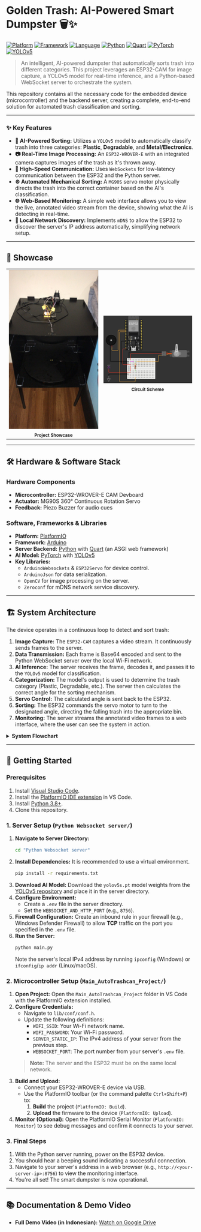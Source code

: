 # Golden Trash: AI-Powered Smart Dumpster 🗑️✨

[![Platform][platform-badge]][platform-link]
[![Framework][framework-badge]][framework-link]
[![Language][language-badge]][language-link]
[![Python][python-badge]][python-link]
[![Quart][quart-badge]][quart-link]
[![PyTorch][pytorch-badge]][pytorch-link]
[![YOLOv5][yolo-badge]][yolo-link]

> An intelligent, AI-powered dumpster that automatically sorts trash into different categories. This project leverages an ESP32-CAM for image capture, a YOLOv5 model for real-time inference, and a Python-based WebSocket server to orchestrate the system.

This repository contains all the necessary code for the embedded device (microcontroller) and the backend server, creating a complete, end-to-end solution for automated trash classification and sorting.

-----

### ✨ Key Features

  * **🤖 AI-Powered Sorting:** Utilizes a `YOLOv5` model to automatically classify trash into three categories: **Plastic**, **Degradable**, and **Metal/Electronics**.
  * **📷 Real-Time Image Processing:** An `ESP32-WROVER-E` with an integrated camera captures images of the trash as it's thrown away.
  * **🚀 High-Speed Communication:** Uses `WebSockets` for low-latency communication between the ESP32 and the Python server.
  * **⚙️ Automated Mechanical Sorting:** A `MG90S` servo motor physically directs the trash into the correct container based on the AI's classification.
  * **🌐 Web-Based Monitoring:** A simple web interface allows you to view the live, annotated video stream from the device, showing what the AI is detecting in real-time.
  * **📡 Local Network Discovery:** Implements `mDNS` to allow the ESP32 to discover the server's IP address automatically, simplifying network setup.

-----

## 📸 Showcase

<table align="center">
<tr>
<td align="center">
<img src="images/device.jpg" alt="The completed Golden Trash device" width="260">
<br>
<sub><b>Project Showcase</b></sub>
</td>
<td align="center">
<img src="images/scheme.jpg" alt="Electronic circuit scheme of the device" width="260">
<br>
<sub><b>Circuit Scheme</b></sub>
</td>
</tr>
</table>

-----

## 🛠️ Hardware & Software Stack

### Hardware Components

  * **Microcontroller:** ESP32-WROVER-E CAM Devboard
  * **Actuator:** MG90S 360° Continuous Rotation Servo
  * **Feedback:** Piezo Buzzer for audio cues

### Software, Frameworks & Libraries

  * **Platform:** [PlatformIO][platform-link]
  * **Framework:** [Arduino][framework-link]
  * **Server Backend:** [Python][python-link] with [Quart][quart-link] (an ASGI web framework)
  * **AI Model:** [PyTorch][pytorch-link] with [YOLOv5][yolo-link]
  * **Key Libraries:**
      * `ArduinoWebsockets` & `ESP32Servo` for device control.
      * `ArduinoJson` for data serialization.
      * `OpenCV` for image processing on the server.
      * `Zeroconf` for mDNS network service discovery.

-----

## 🏗️ System Architecture

The device operates in a continuous loop to detect and sort trash:

1.  **Image Capture:** The `ESP32-CAM` captures a video stream. It continuously sends frames to the server.
2.  **Data Transmission:** Each frame is Base64 encoded and sent to the Python WebSocket server over the local Wi-Fi network.
3.  **AI Inference:** The server receives the frame, decodes it, and passes it to the `YOLOv5` model for classification.
4.  **Categorization:** The model's output is used to determine the trash category (Plastic, Degradable, etc.). The server then calculates the correct angle for the sorting mechanism.
5.  **Servo Control:** The calculated angle is sent back to the ESP32.
6.  **Sorting:** The ESP32 commands the servo motor to turn to the designated angle, directing the falling trash into the appropriate bin.
7.  **Monitoring:** The server streams the annotated video frames to a web interface, where the user can see the system in action.

<details>
<summary><strong>System Flowchart</strong></summary>

```mermaid
graph LR
    subgraph ESP32 Device
        direction TB
        A_INIT[Setup: Init WiFi, Camera, mDNS] --> A_TASKS[Create FreeRTOS Tasks for Networking & Servo];
        A_TASKS --> B_LOOP[Enter Capture-Send Loop];

        B_LOOP --> B1[Capture Image Frame];
        B1 --> B2[Encode to Base64];
        B2 --> B3[Format into JSON Packet];
        B3 --> B4(Send JSON to Server);
    end

    subgraph Python Server
        direction TB
        S_INIT[Start Quart & WebSocket Server] --> S_WAIT[Wait for Connection];
        S_WAIT --> S_RECV(Receive Image JSON);
        S_RECV --> S1[Decode Base64 to Image];
        S1 --> S2[Run YOLOv5 Inference];
        S2 --> S3{Categorize Trash};
        S3 -- Plastic --> S4[Angle: 270];
        S3 -- Degradable --> S5[Angle: 180];
        S3 -- Metal/Electronics --> S6[Angle: 90];
        S3 -- Unidentified --> S7[Angle: 0];
        S4 --> S8[Format Command JSON];
        S5 --> S8;
        S6 --> S8;
        S7 --> S8;
        S8 --> S_SEND(Send Angle Command);
    end

    subgraph ESP32 Device
        C_RECV(Receive Angle Command) --> C1[Parse Angle from JSON];
        C1 --> C2[Send Angle to Servo Task];
        C2 --> B_LOOP;
    end

    B4 -- WebSocket Data --> S_RECV;
    S_SEND -- WebSocket Command --> C_RECV;
```
</details>

-----

## 🚀 Getting Started

### Prerequisites

1.  Install [Visual Studio Code](https://code.visualstudio.com/).
2.  Install the [PlatformIO IDE extension](https://platformio.org/platformio-ide) in VS Code.
3.  Install [Python 3.8+](https://www.python.org/).
4.  Clone this repository.

### 1. Server Setup (`Python Websocket server/`)

1.  **Navigate to Server Directory:**
    ```bash
    cd "Python Websocket server"
    ```
2.  **Install Dependencies:** It is recommended to use a virtual environment.
    ```bash
    pip install -r requirements.txt
    ```
3.  **Download AI Model:** Download the `yolov5s.pt` model weights from the [YOLOv5 repository][yolo-link] and place it in the server directory.
4.  **Configure Environment:**
      * Create a `.env` file in the server directory.
      * Set the `WEBSOCKET_AND_HTTP_PORT` (e.g., `8756`).
5.  **Firewall Configuration:** Create an inbound rule in your firewall (e.g., Windows Defender Firewall) to allow **TCP** traffic on the port you specified in the `.env` file.
6.  **Run the Server:**
    ```bash
    python main.py
    ```
    Note the server's local IPv4 address by running `ipconfig` (Windows) or `ifconfig`/`ip addr` (Linux/macOS).

### 2. Microcontroller Setup (`Main_AutoTrashcan_Project/`)

1.  **Open Project:** Open the `Main_AutoTrashcan_Project` folder in VS Code with the PlatformIO extension installed.
2.  **Configure Credentials:**
      * Navigate to `lib/conf/conf.h`.
      * Update the following definitions:
          * `WIFI_SSID`: Your Wi-Fi network name.
          * `WIFI_PASSWORD`: Your Wi-Fi password.
          * `SERVER_STATIC_IP`: The IPv4 address of your server from the previous step.
          * `WEBSOCKET_PORT`: The port number from your server's `.env` file.
    > **Note:** The server and the ESP32 must be on the same local network.
3.  **Build and Upload:**
      * Connect your ESP32-WROVER-E device via USB.
      * Use the PlatformIO toolbar (or the command palette `Ctrl+Shift+P`) to:
        1.  **Build** the project (`PlatformIO: Build`).
        2.  **Upload** the firmware to the device (`PlatformIO: Upload`).
4.  **Monitor (Optional):** Open the PlatformIO Serial Monitor (`PlatformIO: Monitor`) to see debug messages and confirm it connects to your server.

### 3. Final Steps

1.  With the Python server running, power on the ESP32 device.
2.  You should hear a beeping sound indicating a successful connection.
3.  Navigate to your server's address in a web browser (e.g., `http://<your-server-ip>:8756`) to view the monitoring interface.
4.  You're all set! The smart dumpster is now operational.

-----

## 📚 Documentation & Demo Video

  * **Full Demo Video (in Indonesian):** [Watch on Google Drive](https://drive.google.com/file/d/1V-xNg7HTjrDbDp9XOzyCG-_occJgqBsg/view?usp=drivesdk)

<!-- Badges -->
[platform-badge]: https://img.shields.io/badge/Platform-PlatformIO-orange.svg
[framework-badge]: https://img.shields.io/badge/Framework-Arduino-00979D.svg
[language-badge]: https://img.shields.io/badge/Language-C%2B%2B-blue.svg
[python-badge]: https://img.shields.io/badge/Python-3776AB.svg?logo=python&logoColor=white
[quart-badge]: https://img.shields.io/badge/Quart-4A92A7.svg
[pytorch-badge]: https://img.shields.io/badge/PyTorch-EE4C2C.svg?logo=pytorch&logoColor=white
[yolo-badge]: https://img.shields.io/badge/YOLOv5-0052C8.svg

<!-- Links -->
[platform-link]: https://platformio.org/
[framework-link]: https://www.arduino.cc/
[language-link]: https://isocpp.org/
[python-link]: https://www.python.org/
[quart-link]: https://quart.palletsprojects.com/
[pytorch-link]: https://pytorch.org/
[yolo-link]: https://github.com/ultralytics/yolov5
